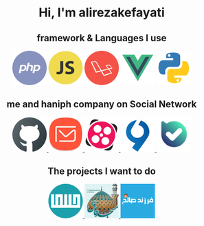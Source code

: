 <div align="center"><h1> Hi, I'm alirezakefayati </h1></div>

<h2 align="center">framework & Languages I use</h2>

<p align="center">
    <img src="php.png" alt="PHP" width="80px">
    <img src="js.png" alt="Java Script" width="80px">
    <img src="laravel.png" alt="Laravel" width="80px">
    <img src="vue.png" alt="Vue.js" width="80px">
    <img src="python.png" alt="VS Code" width="80px">
</p>

<h2 align="center">me and haniph company on Social Network</h2>

<p align="center">
    <a href="https://github.com/alirezakefayati">
        <img src="github.png" alt="GitHub" width="80px">
    </a>
    <a href="mailto:alirezakefayati@chmail.ir">
        <img src="email.png" alt="Email" width="80px">
    </a>
    <a href="https://aparat.com/alirezakefayati">
        <img src="aparat2.png" alt="Aparat" width="80px">
    </a>
    <a href="https://virgool.io/@haniph_ir">
        <img src="virgool2.png" alt="Virgool" width="80px">
    </a>
    <a href="https://ble.ir/gomname">
        <img src="ble.png" alt="bale" width="80px">
    </a>
</p>
<h2 align="center">The projects I want to do</h2>

<p align="center">
    <a href="https://haniph.ir" target="_blank">
        <img src="haniph.png" alt="GitHub" width="80px">
    </a>
    <a href="https://mfaegh.ir" target="_blank">
        <img src="mfaegh_ir.png" alt="Email" width="80px">
    </a>
    <a href="https://farzandesaleh.ir" target="_blank">
        <img src="farzand.png" alt="Aparat" width="80px">
    </a>
</p>
